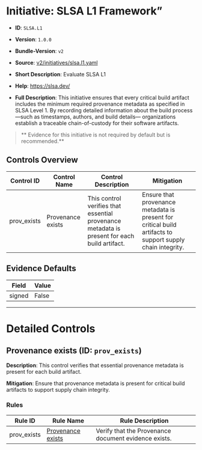 # Initiative: SLSA L1 Framework”

- **ID**: `SLSA.L1`
- **Version**: `1.0.0`
- **Bundle-Version**: `v2`
- **Source**: [v2/initiatives/slsa.l1.yaml](https://github.com/scribe-public/sample-policies/v2/initiatives/slsa.l1.yaml)

- **Short Description**: Evaluate SLSA L1
- **Help**: https://slsa.dev/
- **Full Description**:
This initiative ensures that every critical build artifact includes the minimum required provenance metadata as specified in SLSA Level 1. By recording detailed information about the build process—such as timestamps, authors, and build details— organizations establish a traceable chain-of-custody for their software artifacts.

> ** Evidence for this initiative is not required by default but is recommended.**

## Controls Overview

| Control ID | Control Name | Control Description | Mitigation |
|------------|--------------|---------------------|------------|
| prov_exists | Provenance exists | This control verifies that essential provenance metadata is present for each build artifact. | Ensure that provenance metadata is present for critical build artifacts to support supply chain integrity. |

## Evidence Defaults

| Field | Value |
|-------|-------|
| signed | False |

---

# Detailed Controls

## Provenance exists (ID: `prov_exists`)
**Description**: This control verifies that essential provenance metadata is present for each build artifact.

**Mitigation**: Ensure that provenance metadata is present for critical build artifacts to support supply chain integrity.

### Rules

| Rule ID | Rule Name | Rule Description |
|---------|-----------|------------------|
| prov_exists | [Provenance exists](../rules/slsa/l1-provenance-exists.md) | Verify that the Provenance document evidence exists. |
